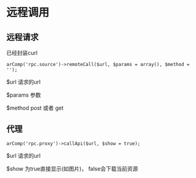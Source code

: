 # 远程调用


## 远程请求

已经封装curl

```
arComp('rpc.source')->remoteCall($url, $params = array(), $method = '');
```
$url 请求的url 

$params 参数

$method post  或者  get


## 代理



```
arComp('rpc.proxy')->callApi($url, $show = true);
```


$url 请求的url 


$show 为true直接显示(如图片)， false会下载当前资源
